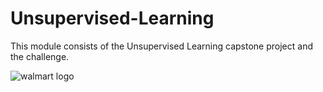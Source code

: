 # Unsupervised-Learning
This module consists of the Unsupervised Learning capstone project and the challenge. 

![walmart logo](https://user-images.githubusercontent.com/55968160/76169267-abb1bd00-6133-11ea-87c8-f606b2de4a7e.jpg)

